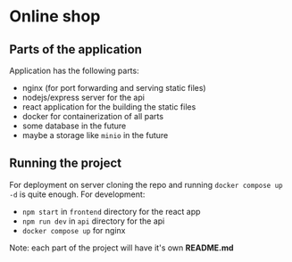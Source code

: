 # Online shop

## Parts of the application

Application has the following parts:
- nginx (for port forwarding and serving static files)
- nodejs/express server for the api
- react application for the building the static files
- docker for containerization of all parts
- some database in the future
- maybe a storage like `minio` in the future

## Running the project

For deployment on server cloning the repo and running `docker compose up -d` is quite enough.
For development:
- `npm start` in `frontend` directory for the react app
- `npm run dev` in `api` directory for the api
- `docker compose up` for nginx 

Note: each part of the project will have it's own **README.md**
